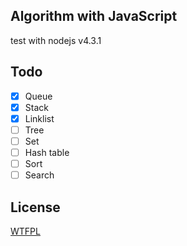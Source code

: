 ## Algorithm with JavaScript
test with nodejs v4.3.1

## Todo
- [x] Queue
- [x] Stack
- [x] Linklist
- [ ] Tree
- [ ] Set
- [ ] Hash table
- [ ] Sort
- [ ] Search

## License
[WTFPL](http://www.wtfpl.net/txt/copying/)
